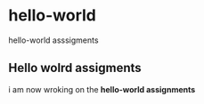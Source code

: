# hello-world
hello-world asssigments
## Hello wolrd assigments
i am now wroking on the **hello-world assignments**
